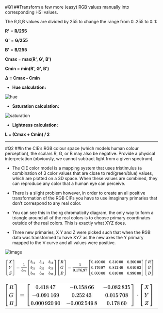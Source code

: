 #Q1
##Transform a few more (easy) RGB values manually into corresponding HSI values.

The R,G,B values are divided by 255 to change the range from 0..255 to 0..1:

**R'** = **R/255**

**G'** = **G/255**

**B'** = **B/255**

**Cmax** = **max(R', G', B')**

**Cmin** = **min(R', G', B')**

**Δ = Cmax - Cmin**

- **Hue calculation:**

![hue](https://www.rapidtables.com/convert/color/rgb-to-hsv/hue-calc2.gif)

- **Saturation calculation:**

![saturation](https://www.rapidtables.com/convert/color/rgb-to-hsl/sat-calc.gif)

- **Lightness calculation:**

**L = (Cmax + Cmin) / 2**

*************************

#Q2
##In the CIE’s RGB colour space (which models human colour perception), the scalars R, G, or B may also be negative. Provide a physical interpretation (obviously, we cannot subtract light from a given spectrum).

- The CIE color model is a mapping system that uses tristimulus (a combination of 3 color values that are close to red/green/blue) values, which are plotted on a 3D space. When these values are combined, they can reproduce any color that a human eye can perceive. 

- There is a slight problem however, in order to create an all positive transformation of the RGB CIFs you have to use imaginary primaries that don’t correspond to any real color.

- You can see this in the rg chromaticity diagram, the only way to form a triangle around all of the real colors is to choose primary coordinates outside of the real colors. This is exactly what XYZ does.

- Three new primaries, X Y and Z were picked such that when the RGB data was transformed to have XYZ as the new axes the Y primary mapped to the V curve and all values were positive.

![image](https://cdn-images-1.medium.com/max/800/0*u_fZ8_m2w3Apec_F.png)

![image](mat1.jpg)

![image](mat2.jpg)